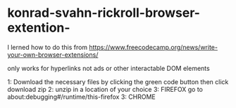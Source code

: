# konrad-svahn-rickroll-browser-extention-

I lerned how to do this from https://www.freecodecamp.org/news/write-your-own-browser-extensions/

only works for hyperlinks not ads or other interactable DOM elements

1: Download the necessary files by clicking the green code button then click download zip
2: unzip in a location of your choice 
3: FIREFOX go to about:debugging#/runtime/this-firefox 
3: CHROME
